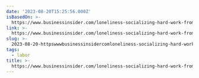 ```yaml
---
date: '2023-08-20T15:25:56.000Z'
isBasedOn: >-
  https://www.businessinsider.com/loneliness-socializing-hard-work-from-home-return-to-office-2023-8
link: >-
  https://www.businessinsider.com/loneliness-socializing-hard-work-from-home-return-to-office-2023-8
slug: >-
  2023-08-20-httpswwwbusinessinsidercomloneliness-socializing-hard-work-from-home-return-to-office-2023-8
tags:
  - labor
title: >-
  https://www.businessinsider.com/loneliness-socializing-hard-work-from-home-return-to-office-2023-8
---
```


